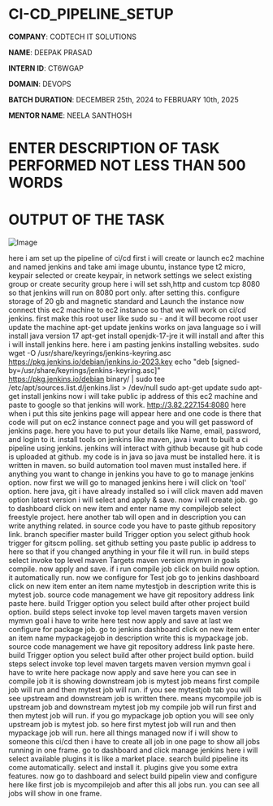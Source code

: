 # CI-CD_PIPELINE_SETUP

**COMPANY**: CODTECH IT SOLUTIONS

**NAME**: DEEPAK PRASAD

**INTERN ID**: CT6WGAP

**DOMAIN**: DEVOPS

**BATCH DURATION**: DECEMBER 25th, 2024 to FEBRUARY 10th, 2025

**MENTOR NAME**: NEELA SANTHOSH

# ENTER DESCRIPTION OF TASK PERFORMED NOT LESS THAN 500 WORDS

# OUTPUT OF THE TASK
![Image](https://github.com/user-attachments/assets/c9712335-d090-4a4c-a707-d06d2aa01758)

here i am set up the pipeline of ci/cd 
first i will create or launch ec2 machine and named jenkins and take ami image ubuntu, instance type t2 micro, 
keypair selected or create keypair, in network settings we select existing group or create security group 
here i will set ssh,http and custom tcp 8080 so that jenkins will run on 8080 port only. after setting this.
configure storage of 20 gb and magnetic standard and
Launch the instance
now connect this ec2 machine to ec2 instance so that we will work on ci/cd jenkins.
first make this root user like sudo su - and it will become root user
update the machine apt-get update 
jenkins works on java language so i will install java version 17
apt-get install openjdk-17-jre it will install and after this i will install jenkins here.
here i am pasting jenkins installing websites.
sudo wget -O /usr/share/keyrings/jenkins-keyring.asc \
  https://pkg.jenkins.io/debian/jenkins.io-2023.key
echo "deb [signed-by=/usr/share/keyrings/jenkins-keyring.asc]" \
  https://pkg.jenkins.io/debian binary/ | sudo tee \
  /etc/apt/sources.list.d/jenkins.list > /dev/null
sudo apt-get update
sudo apt-get install jenkins
now i will take public ip address of this ec2 machine and paste to google so that jenkins will work.
http://3.82.227.154:8080 here when i put this site jenkins page will appear here and one code is there
that code will put on ec2 instance connect page and you will get password of jenkins page. 
here you have to put your details like Name, email, password, and login to it.
install tools on jenkins like maven, java
i want to built a ci pipeline using jenkins. jenkins will interact with github because git hub code is uploaded
at github. my code is in java so java must be installed here. it is written in maven.
so build automation tool maven must installed here.
if anything you want to change in jenkins you have to go to manage jenkins option.
now first we will go to managed jenkins here i will click on 'tool' option.
here java, git i have already installed so i will click maven add maven option
latest version i will select and apply & save.
now i will create job.
go to dashboard click on new item and enter name my compilejob select freestyle project.
here another tab will open and in description you can write anything related.
in source code you have to paste github repository link.
branch specifier master
build Trigger option you select github hook trigger for gitscm polling. 
set github setting you paste public ip address to here so that if you changed anything in your file
it will run.
in build steps select invoke top level maven Targets maven version mymvn in goals compile.
now apply and save. if i run compile job click on build now option. it automatically run.
now we configure for Test job
go to jenkins dashboard
click on new item
enter an item name mytestjob
in description write this is mytest job.
source code management we have git repository address link paste here.
build Trigger option you select build after other project build option.
build steps select invoke top level maven targets
maven version mymvn
goal i have to write here test
now apply and save
at last we configure for package job.
go to jenkins dashboard
click on new item
enter an item name mypackagejob
in description write this is mypackage job.
source code management we have git repository address link paste here.
build Trigger option you select build after other project build option.
build steps select invoke top level maven targets
maven version mymvn
goal i have to write here package
now apply and save
here you can see in compile job it is showing downstream job is mytest job means first compile job will run 
and then mytest job will run.
if you see mytestjob tab you will see upstream and downstream job is written there. means mycompile job is upstream job and downstream mytest job
my compile job will run first and then mytest job will run.
if you go mypackage job option you will see only upstream job is mytest job. so here first mytest job will run 
and then mypackage job will run.
here all things managed now if i will show to someone this ci/cd then i have to create all job in one page
to show all jobs running in one frame.
go to dashboard and click manage jenkins
here i will select available plugins it is like a market place.
search build pipeline its come automatically.
select and install it. plugins give you some extra features.
now go to dashboard and select build pipelin view and configure here like first job is mycompilejob
and after this all jobs run.
you can see all jobs will show in one frame.
